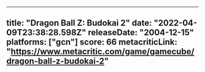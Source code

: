 
---
title: "Dragon Ball Z: Budokai 2"
date: "2022-04-09T23:38:28.598Z"
releaseDate: "2004-12-15"
platforms: ["gcn"]
score: 66
metacriticLink: "https://www.metacritic.com/game/gamecube/dragon-ball-z-budokai-2"
---
